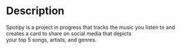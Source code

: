 # Description
Spotipy is a project in progress that tracks the music you listen to and creates a card to share on social media that depicts </br>
your top 5 songs, artists, and genres.
